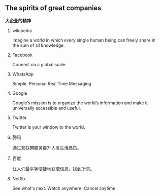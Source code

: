 ## The spirits of great companies
**大企业的精神**

1. wikipedia

	Imagine a world in which every single human being can freely share in the sum of all knowledge.

2. Facebook

	Connect on a global scale.

3. WhatsApp

	Simple. Personal.Real Time Messaging.

4. Google

	Google’s mission is to organize the world’s information and make it universally accessible and useful.

5. Twitter

	Twitter is your window to the world.

6. 腾讯

	通过互联网服务提升人类生活品质。

7. 百度

	让人们最平等便捷地获取信息，找到所求。

8. Netflix

	See what's next.
	Watch anywhere. Cancel anytime.
